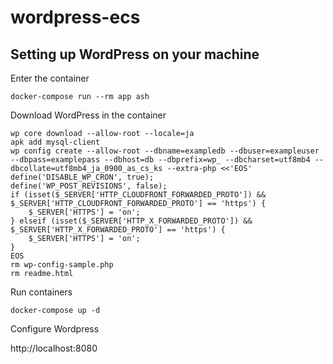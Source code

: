 # wordpress-ecs

## Setting up WordPress on your machine

Enter the container

```
docker-compose run --rm app ash
```

Download WordPress in the container

```
wp core download --allow-root --locale=ja
apk add mysql-client
wp config create --allow-root --dbname=exampledb --dbuser=exampleuser --dbpass=examplepass --dbhost=db --dbprefix=wp_ --dbcharset=utf8mb4 --dbcollate=utf8mb4_ja_0900_as_cs_ks --extra-php <<'EOS'
define('DISABLE_WP_CRON', true);
define('WP_POST_REVISIONS', false);
if (isset($_SERVER['HTTP_CLOUDFRONT_FORWARDED_PROTO']) && $_SERVER['HTTP_CLOUDFRONT_FORWARDED_PROTO'] == 'https') {
    $_SERVER['HTTPS'] = 'on';
} elseif (isset($_SERVER['HTTP_X_FORWARDED_PROTO']) && $_SERVER['HTTP_X_FORWARDED_PROTO'] == 'https') {
    $_SERVER['HTTPS'] = 'on';
}
EOS
rm wp-config-sample.php
rm readme.html
```

Run containers

```
docker-compose up -d
```

Configure Wordpress

http://localhost:8080
